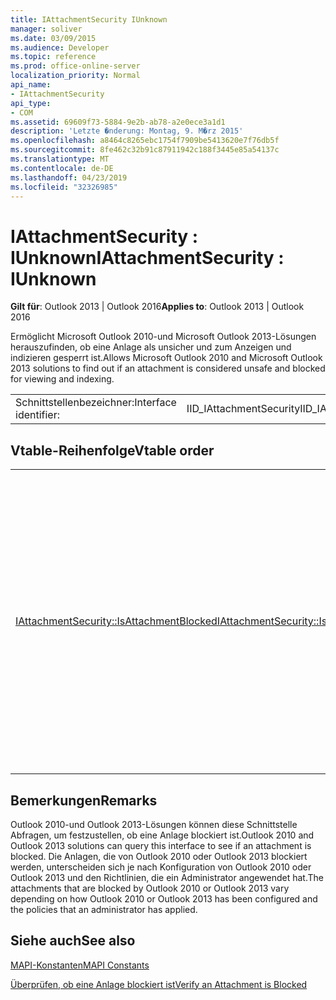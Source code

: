 ```yaml
---
title: IAttachmentSecurity IUnknown
manager: soliver
ms.date: 03/09/2015
ms.audience: Developer
ms.topic: reference
ms.prod: office-online-server
localization_priority: Normal
api_name:
- IAttachmentSecurity
api_type:
- COM
ms.assetid: 69609f73-5884-9e2b-ab78-a2e0ece3a1d1
description: 'Letzte �nderung: Montag, 9. M�rz 2015'
ms.openlocfilehash: a8464c8265ebc1754f7909be5413620e7f76db5f
ms.sourcegitcommit: 8fe462c32b91c87911942c188f3445e85a54137c
ms.translationtype: MT
ms.contentlocale: de-DE
ms.lasthandoff: 04/23/2019
ms.locfileid: "32326985"
---
```

# <a name="iattachmentsecurity--iunknown"></a><span data-ttu-id="dd956-103">IAttachmentSecurity : IUnknown</span><span class="sxs-lookup"><span data-stu-id="dd956-103">IAttachmentSecurity : IUnknown</span></span>

  
  
<span data-ttu-id="dd956-104">**Gilt für**: Outlook 2013 | Outlook 2016</span><span class="sxs-lookup"><span data-stu-id="dd956-104">**Applies to**: Outlook 2013 | Outlook 2016</span></span> 
  
<span data-ttu-id="dd956-105">Ermöglicht Microsoft Outlook 2010-und Microsoft Outlook 2013-Lösungen herauszufinden, ob eine Anlage als unsicher und zum Anzeigen und indizieren gesperrt ist.</span><span class="sxs-lookup"><span data-stu-id="dd956-105">Allows Microsoft Outlook 2010 and Microsoft Outlook 2013 solutions to find out if an attachment is considered unsafe and blocked for viewing and indexing.</span></span>
  
|||
|:-----|:-----|
|<span data-ttu-id="dd956-106">Schnittstellenbezeichner:</span><span class="sxs-lookup"><span data-stu-id="dd956-106">Interface identifier:</span></span>  <br/> |<span data-ttu-id="dd956-107">IID_IAttachmentSecurity</span><span class="sxs-lookup"><span data-stu-id="dd956-107">IID_IAttachmentSecurity</span></span>  <br/> |
   
## <a name="vtable-order"></a><span data-ttu-id="dd956-108">Vtable-Reihenfolge</span><span class="sxs-lookup"><span data-stu-id="dd956-108">Vtable order</span></span>

|||
|:-----|:-----|
|[<span data-ttu-id="dd956-109">IAttachmentSecurity::IsAttachmentBlocked</span><span class="sxs-lookup"><span data-stu-id="dd956-109">IAttachmentSecurity::IsAttachmentBlocked</span></span>](iattachmentsecurity-isattachmentblocked.md) <br/> |<span data-ttu-id="dd956-110">Überprüft, ob eine angegebene Anlage für das Anzeigen und Indizieren von Outlook 2010 oder Outlook 2013 blockiert wird.</span><span class="sxs-lookup"><span data-stu-id="dd956-110">Checks if a specified attachment is blocked by Outlook 2010 or Outlook 2013 for viewing and indexing.</span></span>  <br/> |
   
## <a name="remarks"></a><span data-ttu-id="dd956-111">Bemerkungen</span><span class="sxs-lookup"><span data-stu-id="dd956-111">Remarks</span></span>

<span data-ttu-id="dd956-112">Outlook 2010-und Outlook 2013-Lösungen können diese Schnittstelle Abfragen, um festzustellen, ob eine Anlage blockiert ist.</span><span class="sxs-lookup"><span data-stu-id="dd956-112">Outlook 2010 and Outlook 2013 solutions can query this interface to see if an attachment is blocked.</span></span> <span data-ttu-id="dd956-113">Die Anlagen, die von Outlook 2010 oder Outlook 2013 blockiert werden, unterscheiden sich je nach Konfiguration von Outlook 2010 oder Outlook 2013 und den Richtlinien, die ein Administrator angewendet hat.</span><span class="sxs-lookup"><span data-stu-id="dd956-113">The attachments that are blocked by Outlook 2010 or Outlook 2013 vary depending on how Outlook 2010 or Outlook 2013 has been configured and the policies that an administrator has applied.</span></span>
  
## <a name="see-also"></a><span data-ttu-id="dd956-114">Siehe auch</span><span class="sxs-lookup"><span data-stu-id="dd956-114">See also</span></span>



[<span data-ttu-id="dd956-115">MAPI-Konstanten</span><span class="sxs-lookup"><span data-stu-id="dd956-115">MAPI Constants</span></span>](mapi-constants.md)
  
[<span data-ttu-id="dd956-116">Überprüfen, ob eine Anlage blockiert ist</span><span class="sxs-lookup"><span data-stu-id="dd956-116">Verify an Attachment is Blocked</span></span>](how-to-verify-an-attachment-is-blocked.md)

